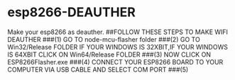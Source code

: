 # esp8266-DEAUTHER
Make your esp8266 as deauther.
##FOLLOW THESE STEPS TO MAKE WIFI DEAUTHER
###(1) GO TO node-mcu-flasher folder
###(2) GO TO Win32/Release FOLDER IF YOUR WINDOWS IS 32XBIT,IF YOUR WINDOWS IS 64XBIT CLICK ON Win64/Release FOLDER
###(3) NOW CLICK ON ESP8266Flasher.exe
###(4) CONNECT YOUR ESP8266 BOARD TO YOUR COMPUTER VIA USB CABLE AND SELECT COM PORT
###(5) 
